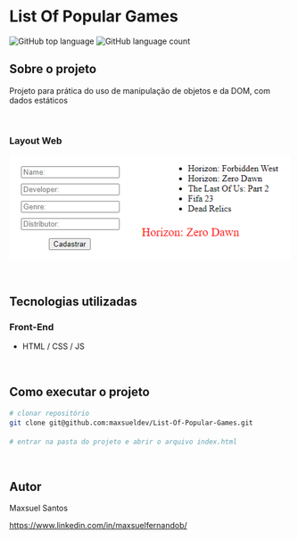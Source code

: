 # List Of Popular Games

![GitHub top language](https://img.shields.io/github/languages/top/maxsueldev/List-Of-Popular-Games?color=green)
![GitHub language count](https://img.shields.io/github/languages/count/maxsueldev/List-Of-Popular-Games?color=green)

## Sobre o projeto

Projeto para prática do uso de manipulação de objetos e da DOM, com dados estáticos

<br>

### Layout Web

![Print screen List-Of-Popular-Games](img/print1.png)

<br>

## Tecnologias utilizadas

### Front-End
* HTML / CSS / JS 

<br>

## Como executar o projeto
```bash
# clonar repositório
git clone git@github.com:maxsueldev/List-Of-Popular-Games.git

# entrar na pasta do projeto e abrir o arquivo index.html
```

<br>

## Autor
Maxsuel Santos

<https://www.linkedin.com/in/maxsuelfernandob/>
